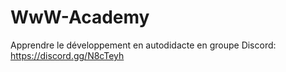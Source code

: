 # WwW-Academy
Apprendre le développement en autodidacte en groupe
Discord: https://discord.gg/N8cTeyh
